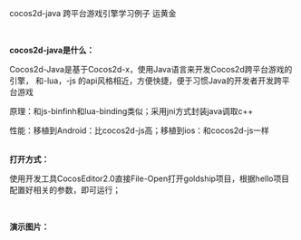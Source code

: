 

cocos2d-java 跨平台游戏引擎学习例子 运黄金

<br/>

<strong>cocos2d-java是什么：</strong>

Cocos2d-Java是基于Cocos2d-x，使用Java语言来开发Cocos2d跨平台游戏的引擎， 和-lua，-js 的api风格相近，方便快捷，便于习惯Java的开发者开发跨平台游戏

原理：和js-binfinh和lua-binding类似；采用jni方式封装java调取c++

性能：移植到Android：比cocos2d-js高；移植到ios：和cocos2d-js一样

<br/>
<strong>打开方式：</strong>

使用开发工具CocosEditor2.0直接File-Open打开goldship项目，根据hello项目配置好相关的参数，即可运行；


<br/>

<strong>演示图片：</strong>


<p>
	<br />
	
</p>
<p>
</p>

<div>
	<img src="http://img.blog.csdn.net/20140825100254449?watermark/2/text/aHR0cDovL2Jsb2cuY3Nkbi5uZXQvdG91Y2hzbm93/font/5a6L5L2T/fontsize/400/fill/I0JBQkFCMA==/dissolve/70/gravity/SouthEast" alt="" /><br />
	
</div>
<p>
</p>
<p>
	<img src="http://img.blog.csdn.net/20140825100316648?watermark/2/text/aHR0cDovL2Jsb2cuY3Nkbi5uZXQvdG91Y2hzbm93/font/5a6L5L2T/fontsize/400/fill/I0JBQkFCMA==/dissolve/70/gravity/SouthEast" alt="" /><br />
	
</p>

<p>
	<br />
	
</p>

<p>
</p>

<p>
</p>
<p>
	<img src="http://img.blog.csdn.net/20140821200202187?watermark/2/text/aHR0cDovL2Jsb2cuY3Nkbi5uZXQvdG91Y2hzbm93/font/5a6L5L2T/fontsize/400/fill/I0JBQkFCMA==/dissolve/70/gravity/SouthEast" alt="" />&nbsp; &nbsp; &nbsp; &nbsp; &nbsp; &nbsp; &nbsp; &nbsp; &nbsp; &nbsp;&nbsp;<img src="http://img.blog.csdn.net/20140821200218187?watermark/2/text/aHR0cDovL2Jsb2cuY3Nkbi5uZXQvdG91Y2hzbm93/font/5a6L5L2T/fontsize/400/fill/I0JBQkFCMA==/dissolve/70/gravity/SouthEast" alt="" /><br />
	
</p>
<p>
	<br />
	
</p>
